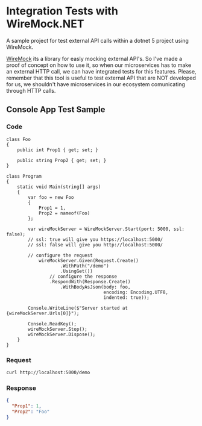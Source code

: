 
# Integration Tests with WireMock.NET

A sample project for test external API calls within a dotnet 5 project using WireMock.

[WireMock](https://github.com/WireMock-Net/WireMock.Net) its a library for easly mocking external API's. So I've made a proof of concept on how to use it, so when our microservices has to make an external HTTP call, we can have integrated tests for this features.
Please, remember that this tool is useful to test external API that are NOT developed for us, we shouldn't have microservices in our ecosystem comunicating through HTTP calls.

## Console App Test Sample

### Code

```CShrap
class Foo
{
    public int Prop1 { get; set; }

    public string Prop2 { get; set; }
}

class Program
{
    static void Main(string[] args)
    {
        var foo = new Foo
        {
            Prop1 = 1,
            Prop2 = nameof(Foo)
        };

        var wireMockServer = WireMockServer.Start(port: 5000, ssl: false);
        // ssl: true will give you https://localhost:5000/
        // ssl: false will give you http://localhost:5000/

        // configure the request
            wireMockServer.Given(Request.Create()
                    .WithPath("/demo")
                    .UsingGet())
                // configure the response
                .RespondWith(Response.Create()
                    .WithBodyAsJson(body: foo,
                                    encoding: Encoding.UTF8,
                                    indented: true));

        Console.WriteLine($"Server started at {wireMockServer.Urls[0]}");

        Console.ReadKey();
        wireMockServer.Stop();
        wireMockServer.Dispose();
    }
}
```

### Request

```bash
curl http://localhost:5000/demo
```

### Response

```json
{
  "Prop1": 1,
  "Prop2": "Foo"
}
```
